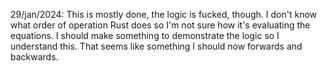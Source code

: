 29/jan/2024:
This is mostly done, the logic is fucked, though. I don't know what order of operation Rust does so I'm not sure how it's evaluating the equations. I should make something to demonstrate the logic so I understand this. That seems like something I should now forwards and backwards.
